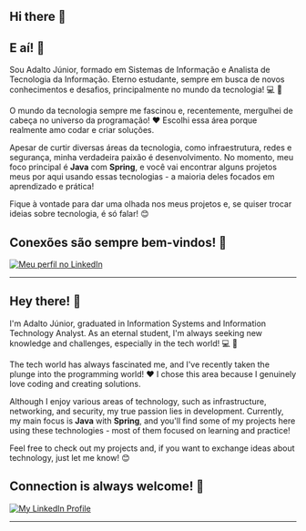 ## Hi there 👋


## E aí! 👋

Sou Adalto Júnior, formado em Sistemas de Informação e Analista de Tecnologia da Informação. Eterno estudante, sempre em busca de novos conhecimentos e desafios, principalmente no mundo da tecnologia! 💻 🚀

O mundo da tecnologia sempre me fascinou e, recentemente, mergulhei de cabeça no universo da programação! ❤️ Escolhi essa área porque realmente amo codar e criar soluções.

Apesar de curtir diversas áreas da tecnologia, como infraestrutura, redes e segurança, minha verdadeira paixão é desenvolvimento. No momento, meu foco principal é **Java** com **Spring**, e você vai encontrar alguns projetos meus por aqui usando essas tecnologias - a maioria deles focados em aprendizado e prática! 

Fique à vontade para dar uma olhada nos meus projetos e, se quiser trocar ideias sobre tecnologia, é só falar! 😊

## Conexões são sempre bem-vindos! 🙌

<a href="https://www.linkedin.com/in/adrjr/" target="_blank"><img src="https://img.shields.io/badge/LinkedIn-%230077B5.svg?style=for-the-badge&logo=linkedin&logoColor=white" alt="Meu perfil no LinkedIn"></a>  

---

## Hey there! 👋

I'm Adalto Júnior, graduated in Information Systems and Information Technology Analyst. As an eternal student, I'm always seeking new knowledge and challenges, especially in the tech world! 💻 🚀

The tech world has always fascinated me, and I've recently taken the plunge into the programming world! ❤️ I chose this area because I genuinely love coding and creating solutions. 

Although I enjoy various areas of technology, such as infrastructure, networking, and security, my true passion lies in development. Currently, my main focus is **Java** with **Spring**, and you'll find some of my projects here using these technologies - most of them focused on learning and practice! 

Feel free to check out my projects and, if you want to exchange ideas about technology, just let me know! 😊

## Connection is always welcome! 🙌

<a href="https://www.linkedin.com/in/adrjr/" target="_blank"><img src="https://img.shields.io/badge/LinkedIn-%230077B5.svg?style=for-the-badge&logo=linkedin&logoColor=white" alt="My LinkedIn Profile"></a> 

---

<!--
**adrj/adrj** is a ✨ _special_ ✨ repository because its `README.md` (this file) appears on your GitHub profile.

Here are some ideas to get you started:

- 🔭 I’m currently working on Ifes
- 🌱 I’m currently learning ...
- 👯 I’m looking to collaborate on ...
- 🤔 I’m looking for help with ...
- 💬 Ask me about ...
- 📫 How to reach me: ...
- 😄 Pronouns: ...
- ⚡ Fun fact: ...
-->

